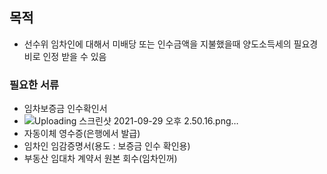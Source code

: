 ## 목적
* 선수위 임차인에 대해서 미배당 또는 인수금액을 지불했을때 양도소득세의 필요경비로 인정 받을 수 있음

### 필요한 서류
* 임차보증금 인수확인서
* ![Uploading 스크린샷 2021-09-29 오후 2.50.16.png…]()
* 자동이체 영수증(은행에서 발급)
* 임차인 임감증명서(용도 : 보증금 인수 확인용)
* 부동산 임대차 계약서 원본 회수(임차인꺼)
